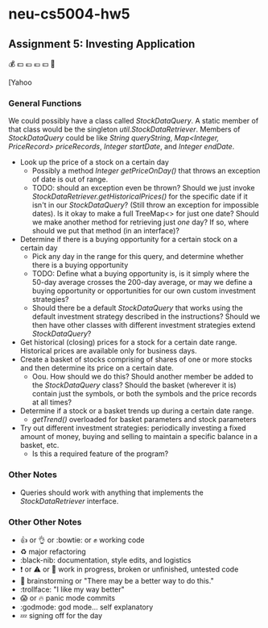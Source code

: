 # neu-cs5004-hw5
## Assignment 5: Investing Application
:moneybag: :dollar: :pound: :euro: :yen: :money_with_wings:

[Yahoo

### General Functions

We could possibly have a class called *StockDataQuery*. A static member of that class would be the singleton *util.StockDataRetriever*. Members of *StockDataQuery* could be like *String queryString*, *Map<Integer, PriceRecord> priceRecords*, *Integer startDate*, and *Integer endDate*.

* Look up the price of a stock on a certain day
    * Possibly a method *Integer getPriceOnDay()* that throws an exception of date is out of range.
    * TODO: should an exception even be thrown? Should we just invoke *StockDataRetriever.getHistoricalPrices()* for the specific date if it isn't in our *StockDataQuery*? (Still throw an exception for impossible dates). Is it okay to make a full TreeMap<> for just one date? Should we make another method for retrieving just _one_ day? If so, where should we put that method (in an interface)?
* Determine if there is a buying opportunity for a certain stock on a certain day
    * Pick any day in the range for this query, and determine whether there is a buying opportunity
    * TODO: Define what a buying opportunity is, is it simply where the 50-day average crosses the 200-day average, or may we define a buying opportunity or opportunities for our own custom investment strategies?
    * Should there be a default *StockDataQuery* that works using the default investment strategy described in the instructions? Should we then have other classes with different investment strategies extend *StockDataQuery*?
* Get historical (closing) prices for a stock for a certain date range. Historical prices are available only for business days.
* Create a basket of stocks comprising of shares of one or more stocks and then determine its price on a certain date.
    * Oou. How should we do this? Should another member be added to the *StockDataQuery* class? Should the basket (wherever it is) contain just the symbols, or both the symbols and the price records at all times?
* Determine if a stock or a basket trends up during a certain date range.
    * *getTrend()* overloaded for basket parameters and stock parameters
* Try out different investment strategies: periodically investing a fixed amount of money, buying and selling to maintain a specific balance in a basket, etc.
    * Is this a required feature of the program?

### Other Notes

* Queries should work with anything that implements the *StockDataRetriever* interface.


### Other Other Notes

* :+1: or :ok_hand: or :bowtie: or :fist: working code
* :recycle: major refactoring
* :black-nib: documentation, style edits, and logistics
* :exclamation: or :warning: or :construction: work in progress, broken or unfinished, untested code
* :thought_balloon: brainstorming or "There may be a better way to do this."
* :trollface: "I like my way better"
* :scream: or :fire: panic mode commits
* :godmode: god mode... self explanatory
* :zzz: signing off for the day
